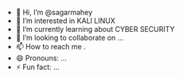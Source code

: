 - 👋 Hi, I’m @sagarmahey
- 👀 I’m interested in KALI LINUX
- 🌱 I’m currently learning about CYBER SECURITY
- 💞️ I’m looking to collaborate on ...
- 📫 How to reach me .
- 😄 Pronouns: ...
- ⚡ Fun fact: ...

<!---
sagarmahey/sagarmahey is a ✨ special ✨ repository because its `README.md` (this file) appears on your GitHub profile.
You can click the Preview link to take a look at your changes.
--->
